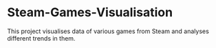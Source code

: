 # Steam-Games-Visualisation
This project visualises data of various games from Steam and analyses different trends in them.
